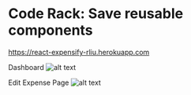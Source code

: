 # Code Rack: Save reusable components

https://react-expensify-rliu.herokuapp.com

Dashboard
![alt text](https://user-images.githubusercontent.com/10891311/85232621-4d50d780-b3ce-11ea-80f6-fdc412777a99.png)

Edit Expense Page
![alt text](https://user-images.githubusercontent.com/10891311/85232624-4fb33180-b3ce-11ea-9670-fa6a9f373f1c.png)
